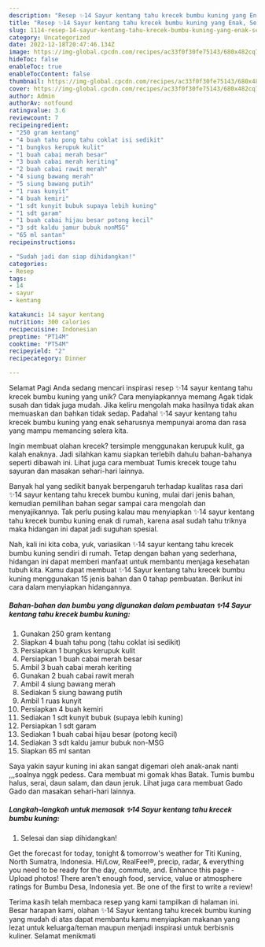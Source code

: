 ```yaml
---
description: "Resep ✨14 Sayur kentang tahu krecek bumbu kuning yang Enak, Sempurna"
title: "Resep ✨14 Sayur kentang tahu krecek bumbu kuning yang Enak, Sempurna"
slug: 1114-resep-14-sayur-kentang-tahu-krecek-bumbu-kuning-yang-enak-sempurna
category: Uncategorized
date: 2022-12-18T20:47:46.134Z
image: https://img-global.cpcdn.com/recipes/ac33f0f30fe75143/680x482cq70/14-sayur-kentang-tahu-krecek-bumbu-kuning-foto-resep-utama.jpg
hideToc: false
enableToc: true
enableTocContent: false
thumbnail: https://img-global.cpcdn.com/recipes/ac33f0f30fe75143/680x482cq70/14-sayur-kentang-tahu-krecek-bumbu-kuning-foto-resep-utama.jpg
cover: https://img-global.cpcdn.com/recipes/ac33f0f30fe75143/680x482cq70/14-sayur-kentang-tahu-krecek-bumbu-kuning-foto-resep-utama.jpg
author: Admin
authorAv: notfound
ratingvalue: 3.6
reviewcount: 7
recipeingredient:
- "250 gram kentang"
- "4 buah tahu pong tahu coklat isi sedikit"
- "1 bungkus kerupuk kulit"
- "1 buah cabai merah besar"
- "3 buah cabai merah keriting"
- "2 buah cabai rawit merah"
- "4 siung bawang merah"
- "5 siung bawang putih"
- "1 ruas kunyit"
- "4 buah kemiri"
- "1 sdt kunyit bubuk supaya lebih kuning"
- "1 sdt garam"
- "1 buah cabai hijau besar potong kecil"
- "3 sdt kaldu jamur bubuk nonMSG"
- "65 ml santan"
recipeinstructions:

- "Sudah jadi dan siap dihidangkan!"
categories:
- Resep
tags:
- 14
- sayur
- kentang

katakunci: 14 sayur kentang 
nutrition: 300 calories
recipecuisine: Indonesian
preptime: "PT14M"
cooktime: "PT54M"
recipeyield: "2"
recipecategory: Dinner

---
```



Selamat Pagi Anda sedang mencari inspirasi resep ✨14 sayur kentang tahu krecek bumbu kuning yang unik? Cara menyiapkannya memang Agak tidak susah dan tidak juga mudah. Jika keliru mengolah maka hasilnya tidak akan memuaskan dan bahkan tidak sedap. Padahal ✨14 sayur kentang tahu krecek bumbu kuning yang enak seharusnya mempunyai aroma dan rasa yang mampu memancing selera kita.


Ingin membuat olahan krecek? tersimple menggunakan kerupuk kulit, ga kalah enaknya. Jadi silahkan kamu siapkan terlebih dahulu bahan-bahanya seperti dibawah ini. Lihat juga cara membuat Tumis krecek touge tahu sayuran dan masakan sehari-hari lainnya.

Banyak hal yang sedikit banyak berpengaruh terhadap kualitas rasa dari ✨14 sayur kentang tahu krecek bumbu kuning, mulai dari jenis bahan, kemudian pemilihan bahan segar sampai cara mengolah dan menyajikannya. Tak perlu pusing kalau mau menyiapkan ✨14 sayur kentang tahu krecek bumbu kuning enak di rumah, karena asal sudah tahu triknya maka hidangan ini dapat jadi suguhan spesial.


Nah, kali ini kita coba, yuk, variasikan ✨14 sayur kentang tahu krecek bumbu kuning sendiri di rumah. Tetap dengan bahan yang sederhana, hidangan ini dapat memberi manfaat untuk membantu menjaga kesehatan tubuh kita. Kamu dapat membuat ✨14 Sayur kentang tahu krecek bumbu kuning menggunakan 15 jenis bahan dan 0 tahap pembuatan. Berikut ini cara dalam menyiapkan hidangannya.

<!--inarticleads1-->

##### Bahan-bahan dan bumbu yang digunakan dalam pembuatan ✨14 Sayur kentang tahu krecek bumbu kuning:

1. Gunakan 250 gram kentang
1. Siapkan 4 buah tahu pong (tahu coklat isi sedikit)
1. Persiapkan 1 bungkus kerupuk kulit
1. Persiapkan 1 buah cabai merah besar
1. Ambil 3 buah cabai merah keriting
1. Gunakan 2 buah cabai rawit merah
1. Ambil 4 siung bawang merah
1. Sediakan 5 siung bawang putih
1. Ambil 1 ruas kunyit
1. Persiapkan 4 buah kemiri
1. Sediakan 1 sdt kunyit bubuk (supaya lebih kuning)
1. Persiapkan 1 sdt garam
1. Sediakan 1 buah cabai hijau besar (potong kecil)
1. Sediakan 3 sdt kaldu jamur bubuk non-MSG
1. Siapkan 65 ml santan


Saya yakin sayur kuning ini akan sangat digemari oleh anak-anak nanti ,,,soalnya nggk pedess. Cara membuat mi gomak khas Batak. Tumis bumbu halus, serai, daun salam, dan daun jeruk. Lihat juga cara membuat Gado Gado dan masakan sehari-hari lainnya. 

<!--inarticleads2-->

##### Langkah-langkah untuk memasak ✨14 Sayur kentang tahu krecek bumbu kuning:


1. Selesai dan siap dihidangkan!

Get the forecast for today, tonight &amp; tomorrow&#39;s weather for Titi Kuning, North Sumatra, Indonesia. Hi/Low, RealFeel®, precip, radar, &amp; everything you need to be ready for the day, commute, and. Enhance this page - Upload photos! There aren&#39;t enough food, service, value or atmosphere ratings for Bumbu Desa, Indonesia yet. Be one of the first to write a review! 

Terima kasih telah membaca resep yang kami tampilkan di halaman ini. Besar harapan kami, olahan ✨14 Sayur kentang tahu krecek bumbu kuning yang mudah di atas dapat membantu kamu menyiapkan makanan yang lezat untuk keluarga/teman maupun menjadi inspirasi untuk berbisnis kuliner. Selamat menikmati
